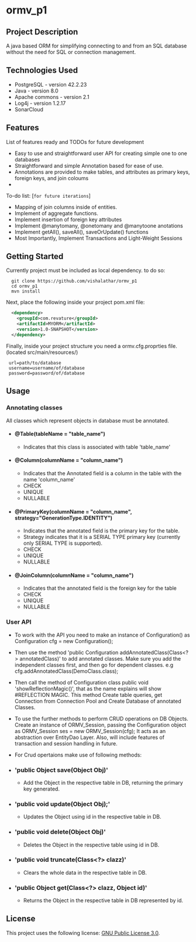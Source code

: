 # ormv_p1

## Project Description
A java based ORM for simplifying connecting to and from an SQL database without the need for SQL or connection management. 

## Technologies Used

* PostgreSQL - version 42.2.23  
* Java - version 8.0  
* Apache commons - version 2.1
* Log4j - version 1.2.17
* SonarCloud

## Features

List of features ready and TODOs for future development  

* Easy to use and straightforward user API for creating simple one to one databases 
* Straightforward and simple Annotation based for ease of use. 
* Annotations are provided to make tables, and attributes as primary keys, foreign keys, and join coloums
* 

To-do list: [`for future iterations`]
* Mapping of join columns inside of entities.    
* Implement of aggregate functions.  
* Implement insertion of foreign key attributes
* Implement @manytomany, @onetomany and @manytoone anotations 
* Implement getAll(), saveAll(), saveOrUpdate() functions
* Most Importantly, Implement Transactions and Light-Weight Sessions

## Getting Started  
Currently project must be included as local dependency. to do so:
```shell
  git clone https://github.com/vishalathar/ormv_p1
  cd ormv_p1
  mvn install
```
Next, place the following inside your project pom.xml file:
```XML
  <dependency>
    <groupId>com.revature</groupId>
    <artifactId>MYORM</artifactId>
    <version>1.0-SNAPSHOT</version>
  </dependency>

```

Finally, inside your project structure you need a ormv.cfg.proprties file. 
 (located src/main/resources/)
 ``` 
  url=path/to/database
  username=username/of/database
  password=password/of/database  
  ```
  
## Usage  
  ### Annotating classes  
  All classes which represent objects in database must be annotated.
   - #### @Table(tableName = "table_name")  
      - Indicates that this class is associated with table 'table_name'  
   - #### @Column(columnName = "column_name")  
      - Indicates that the Annotated field is a column in the table with the name 'column_name'
      - CHECK
      - UNIQUE
      - NULLABLE
   - #### @PrimaryKey(columnName = "column_name", strategy="GenerationType.IDENTITY") 
      - Indicates that the annotated field is the primary key for the table.
      - Strategy indicates that it is a SERIAL TYPE primary key (currently only SERIAL TYPE is supported).
      -  CHECK
      - UNIQUE
      - NULLABLE
   - #### @JoinColumn(columnName = "column_name") 
      - Indicates that the annotated field is the foreign key for the table
      - CHECK
      - UNIQUE
      - NULLABLE

  ### User API  
  - To work with the API you need to make an instance of Configuration() as
    Configuration cfg = new Configuration();
  - Then use the method 'public Configuration<T> addAnnotatedClass(Class<?> annotatedClass)' to add annotated classes. Make sure you add the independent classes first,
  and then go for dependent classes. e.g
    cfg.addAnnotatedClass(DemoClass.class);
  - Then call the method of Configuration class public void 'showReflectionMagic()', that as the name explains will show #REFLECTION MAGIC.
  This method Create table queries, get Connection from Connection Pool and Create Database of annotated Classes.
  - To use the further methods to perform CRUD operations on DB Objects. Create an instance of ORMV_Session, passing the Configuration object as
    ORMV_Session ses = new ORMV_Session(cfg);
    It acts as an abstraction over EntityDao Layer. Also, will include features of transaction and session handling in future.
  - For Crud opertaions make use of following methods:
  
  - ### 'public Object save(Object Obj)'
      - Add the Object in the respective table in DB, returning the primary key generated.
  - ### 'public void update(Object Obj);'
      - Updates the Object using id in the respective table in DB.
  - ### 'public void delete(Object Obj)'
      - Deletes the Object in the respective table using id in DB.
  - ### 'public void truncate(Class<?> clazz)'
      - Clears the whole data in the respective table in DB.
  - ### 'public Object get(Class<?> clazz, Object id)'
      - Returns the Object in the respective table in DB represented by id.


## License

This project uses the following license: [GNU Public License 3.0](https://www.gnu.org/licenses/gpl-3.0.en.html).
